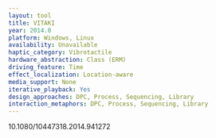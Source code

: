 ```yaml
---
layout: tool
title: VITAKI
year: 2014.0
platform: Windows, Linux
availability: Unavailable
haptic_category: Vibrotactile
hardware_abstraction: Class (ERM)
driving_feature: Time
effect_localization: Location-aware
media_support: None
iterative_playback: Yes
design_approaches: DPC, Process, Sequencing, Library
interaction_metaphors: DPC, Process, Sequencing, Library
---
```

10.1080/10447318.2014.941272
